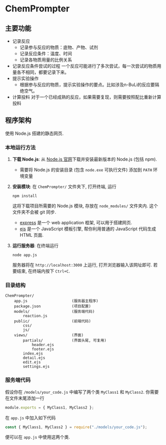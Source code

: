 # ChemPrompter

## 主要功能

- 记录反应
    - 记录参与反应的物质：底物、产物、试剂
    - 记录反应条件：温度、时间
    - 记录各物质用量的比例关系
- 记录反应条件尝试的过程
    一个反应可能进行了多次尝试，每一次尝试的物质用量各不相同，都要记录下来。
- 提示实验操作
    - 根据参与反应的物质，提示实验操作的要点。比如涉及n-BuLi的反应要隔绝空气。
- 计算投料
    对于一个已经成熟的反应，如果需要复现，则需要按照配比重新计算投料

## 程序架构

使用 Node.js 搭建的静态网页.

### 本地运行方法

1. **下载 Node.js**: 从 [Node.js 官网](https://nodejs.org/)下载并安装最新版本的 Node.js (包括 npm).
   - 需要将 Node.js 的安装目录 (包含 `node.exe` 可执行文件) 添加到 `PATH` 环境变量

2. **安装模块**: 在 `ChemPrompter/` 文件夹下, 打开终端, 运行
   ```
   npm install
   ```
   这将下载项目所需要的 Node.js 模块, 存放在 `node_modules/` 文件夹内. 这个文件夹不会被 git 同步.
   - [express](https://expressjs.com/) 是一个 web application 框架, 可以用于搭建网页.
   - [ejs](https://ejs.bootcss.com/) 是一个 JavaScript 模板引擎, 帮你利用普通的 JavaScript 代码生成 HTML 页面.
  
3. **运行服务器**: 在终端运行
   ```
   node app.js
   ```
   服务器将在 `http://localhost:3000` 上运行, 打开浏览器输入该网址即可. 若要结束, 在终端内按下 `Ctrl+C`.

### 目录结构

```
ChemPrompter/
    app.js                    (服务器主程序)
    package.json              (项目配置)
    models/                   (服务端代码)
        reaction.js           
    public/                   (前端代码)
        css/                  
        js/                   
    views/                    (界面)
        partials/             (界面头尾, 可复用)
            header.ejs        
            footer.ejs        
        index.ejs             
        detail.ejs            
        edit.ejs              
        settings.ejs          
```

### 服务端代码

假设你在 `/models/your_code.js` 中编写了两个类 `MyClass1` 和 `MyClass2`.
你需要在文件末尾添加一行

```js
module.exports = { MyClass1, MyClass2 };
```

在 `app.js` 中加入如下代码

```js
const { MyClass1, MyClass2 } = require("./models/your_code.js");
```

便可以在 `app.js` 中使用这两个类.
